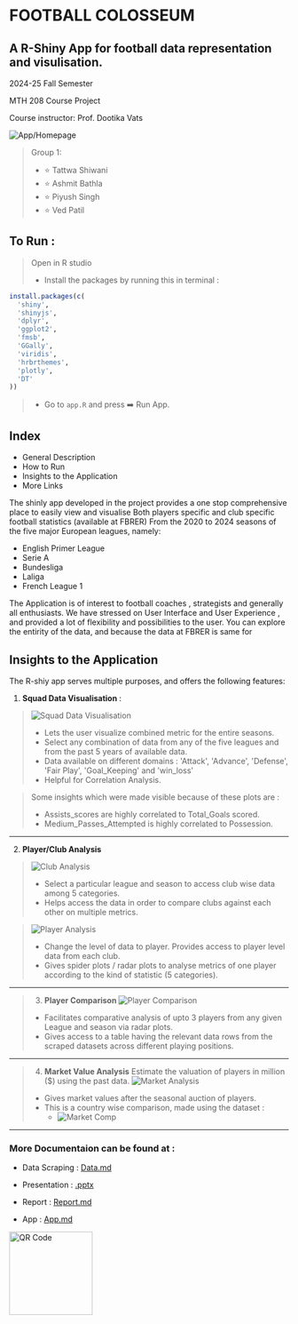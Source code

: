 # FOOTBALL COLOSSEUM
## A R-Shiny App for football data representation and visulisation. 

2024-25 Fall Semester 

MTH 208 Course Project

Course instructor: Prof. Dootika Vats

![App/Homepage](/Images/HomePage.png)

> Group 1: 
>- ⭐ Tattwa Shiwani
>- ⭐ Ashmit Bathla
>- ⭐ Piyush Singh
>- ⭐ Ved Patil

## To Run : 
> Open in R studio
>- Install the packages by running this in terminal : 
```R
install.packages(c(
  'shiny',
  'shinyjs',
  'dplyr',
  'ggplot2',
  'fmsb',
  'GGally',
  'viridis',
  'hrbrthemes',
  'plotly',
  'DT'
))
```
>- Go to `app.R` and press ➡️ Run App.

## Index
- General Description
- How to Run
- Insights to the Application
- More Links

The shinly app developed in the project provides a one stop comprehensive place to easily view and visualise Both players specific and club specific football statistics (available at FBRER) From the 2020 to 2024 seasons of the five major European leagues, namely:
- English Primer League
- Serie A
- Bundesliga
- Laliga 
- French League 1 

The Application is of interest to football coaches , strategists and generally all enthusiasts. We have stressed on User Interface and User Experience , and provided a lot of flexibility and possibilities to the user. You can explore the entirity of the data, and because the data at FBRER is same for 

## Insights to the Application 

The R-shiy app serves multiple purposes, and offers the following features: 

1. **Squad Data Visualisation** : 
>   ![Squad Data Visualisation](/Images/page_1.png)
>   - Lets the user visualize combined metric for the entire seasons.
>   - Select any combination of data from any of the five leagues and from the past 5 years of available data.
>   - Data available on different domains : 'Attack', 'Advance', 'Defense', 'Fair Play', 'Goal_Keeping' and 'win_loss' 
>   - Helpful for Correlation Analysis. 

> Some insights which were made visible because of these plots are : 
>- Assists_scores are highly correlated to Total_Goals scored.
>- Medium_Passes_Attempted is highly correlated to Possession.

---

2) **Player/Club Analysis** 
> ![Club Analysis](/Images/page_2a.png)
>   - Select a particular league and season to access club wise data among 5 categories.
>   - Helps access the data in order to compare clubs against each other on multiple metrics.

> ![Player Analysis](/Images/page_2b.png)
>   - Change the level of data to player. Provides access to player level data from each club.
>   - Gives spider plots / radar plots to analyse metrics of one player according to the kind of statistic (5 categories).

---

>3) **Player Comparison** 
> ![Player Comparison](/Images/page_3.png)
>   - Facilitates comparative analysis of upto 3 players from any given League and season via radar plots.
>   - Gives access to a table having the relevant data rows from the scraped datasets across different playing positions.

---

>4) **Market Value Analysis** Estimate the valuation of players in million ($) using the past data.
> ![Market Analysis](/Images/page_4.png)
>   - Gives market values after the seasonal auction of players.
>   - This is a country wise comparison, made using the dataset : 
>       - ![Market Comp](/Images/page_4b.png)
--- 

### More Documentaion can be found at :

- Data Scraping : [Data.md](./Data/README.md)

- Presentation : [.pptx](./Presentation/Presentation.pptx)

- Report : [Report.md](./Report/README.md)

- App : [App.md](./ShinyApp/README.md)

<div style="display: flex; align-items: center;">
    <img src="project/qr-code.png" alt="QR Code" style="width:150px; height:auto; margin-right: 15px;">
</div>
